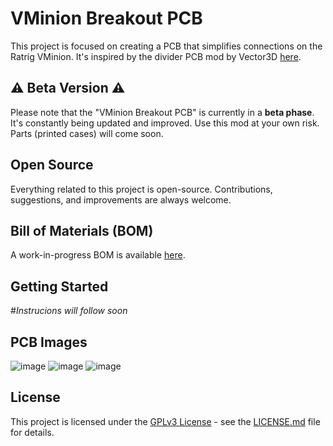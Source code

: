 # VMinion Breakout PCB

This project is focused on creating a PCB that simplifies connections on the Ratrig VMinion. It's inspired by the divider PCB mod by Vector3D [here](https://github.com/AdamV3D/RR-V-Minion-Mods/tree/main/V3D%20Divider%20PCB). 

## :warning: Beta Version :warning:
Please note that the "VMinion Breakout PCB" is currently in a **beta phase**. It's constantly being updated and improved. Use this mod at your own risk. Parts (printed cases) will come soon.

## Open Source
Everything related to this project is open-source. Contributions, suggestions, and improvements are always welcome.

## Bill of Materials (BOM)
A work-in-progress BOM is available [here](https://docs.google.com/spreadsheets/d/1l2unTY74QwLAbzYWbJA4JIBaFDDriVfRlH6mz4mGnKs/edit?usp=sharing).

## Getting Started

#*Instrucions will follow soon*

## PCB Images
![image](https://github.com/aadisalimani/VMinion-Breakout-PCB/assets/50782076/cf73e50b-7112-4cef-9971-44d39203e6aa)
![image](https://github.com/aadisalimani/VMinion-Breakout-PCB/assets/50782076/c9b50a40-4d75-4f8f-bbd1-39fc95fdb4b9)
![image](https://github.com/aadisalimani/VMinion-Breakout-PCB/assets/50782076/2900a14a-5668-4d5c-9221-b2143b6bd3bb)

## License

This project is licensed under the [GPLv3 License](LICENSE) - see the [LICENSE.md](LICENSE.md) file for details.


